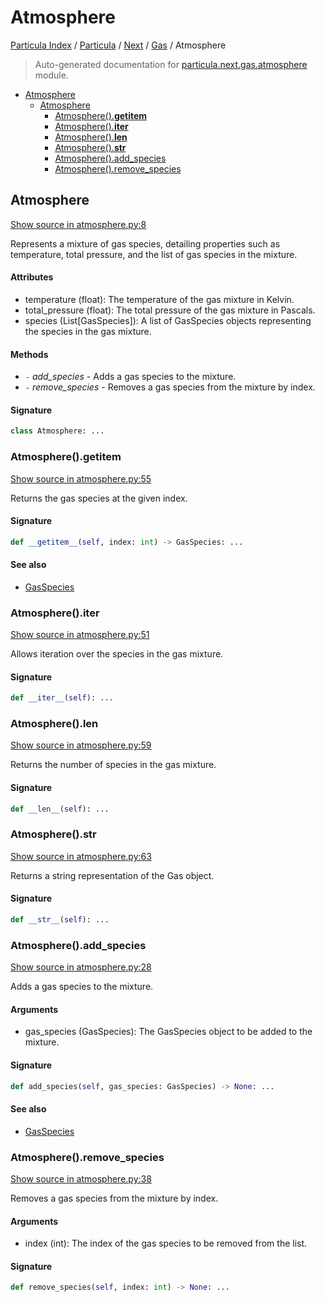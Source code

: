 # Atmosphere

[Particula Index](../../../README.md#particula-index) / [Particula](../../index.md#particula) / [Next](../index.md#next) / [Gas](./index.md#gas) / Atmosphere

> Auto-generated documentation for [particula.next.gas.atmosphere](../../../../particula/next/gas/atmosphere.py) module.

- [Atmosphere](#atmosphere)
  - [Atmosphere](#atmosphere-1)
    - [Atmosphere().__getitem__](#atmosphere()__getitem__)
    - [Atmosphere().__iter__](#atmosphere()__iter__)
    - [Atmosphere().__len__](#atmosphere()__len__)
    - [Atmosphere().__str__](#atmosphere()__str__)
    - [Atmosphere().add_species](#atmosphere()add_species)
    - [Atmosphere().remove_species](#atmosphere()remove_species)

## Atmosphere

[Show source in atmosphere.py:8](../../../../particula/next/gas/atmosphere.py#L8)

Represents a mixture of gas species, detailing properties such as
temperature, total pressure, and the list of gas species in the mixture.

#### Attributes

- temperature (float): The temperature of the gas mixture in Kelvin.
- total_pressure (float): The total pressure of the gas mixture in Pascals.
- species (List[GasSpecies]): A list of GasSpecies objects representing the
    species in the gas mixture.

#### Methods

- `-` *add_species* - Adds a gas species to the mixture.
- `-` *remove_species* - Removes a gas species from the mixture by index.

#### Signature

```python
class Atmosphere: ...
```

### Atmosphere().__getitem__

[Show source in atmosphere.py:55](../../../../particula/next/gas/atmosphere.py#L55)

Returns the gas species at the given index.

#### Signature

```python
def __getitem__(self, index: int) -> GasSpecies: ...
```

#### See also

- [GasSpecies](./species.md#gasspecies)

### Atmosphere().__iter__

[Show source in atmosphere.py:51](../../../../particula/next/gas/atmosphere.py#L51)

Allows iteration over the species in the gas mixture.

#### Signature

```python
def __iter__(self): ...
```

### Atmosphere().__len__

[Show source in atmosphere.py:59](../../../../particula/next/gas/atmosphere.py#L59)

Returns the number of species in the gas mixture.

#### Signature

```python
def __len__(self): ...
```

### Atmosphere().__str__

[Show source in atmosphere.py:63](../../../../particula/next/gas/atmosphere.py#L63)

Returns a string representation of the Gas object.

#### Signature

```python
def __str__(self): ...
```

### Atmosphere().add_species

[Show source in atmosphere.py:28](../../../../particula/next/gas/atmosphere.py#L28)

Adds a gas species to the mixture.

#### Arguments

- gas_species (GasSpecies): The GasSpecies object to be added to the
mixture.

#### Signature

```python
def add_species(self, gas_species: GasSpecies) -> None: ...
```

#### See also

- [GasSpecies](./species.md#gasspecies)

### Atmosphere().remove_species

[Show source in atmosphere.py:38](../../../../particula/next/gas/atmosphere.py#L38)

Removes a gas species from the mixture by index.

#### Arguments

- index (int): The index of the gas species to be removed from the
list.

#### Signature

```python
def remove_species(self, index: int) -> None: ...
```